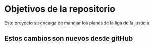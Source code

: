 # Objetivos de la repositorio

Este proyecto se encarga de manejar los planes de la liga de la justicia


## Estos cambios son nuevos desde gitHub
